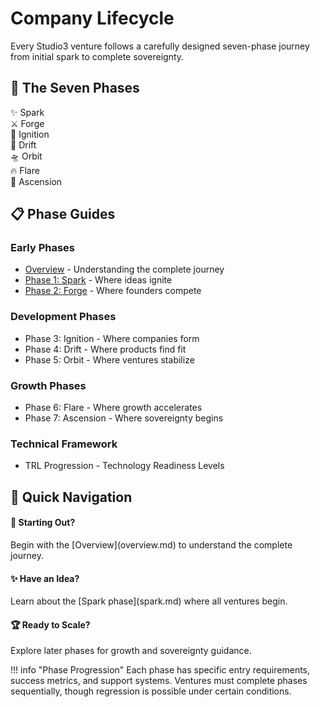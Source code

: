 # Company Lifecycle

Every Studio3 venture follows a carefully designed seven-phase journey from initial spark to complete sovereignty.

## 🌟 The Seven Phases

<div class="phase-timeline">
<div class="phase-indicator phase-spark">✨ Spark</div>
<div class="phase-indicator phase-forge">⚔️ Forge</div>
<div class="phase-indicator phase-ignition">🚀 Ignition</div>
<div class="phase-indicator phase-drift">🌊 Drift</div>
<div class="phase-indicator phase-orbit">🛸 Orbit</div>
<div class="phase-indicator phase-flare">🔥 Flare</div>
<div class="phase-indicator phase-ascension">🏅 Ascension</div>
</div>

## 📋 Phase Guides

### Early Phases
- [Overview](overview.md) - Understanding the complete journey
- [Phase 1: Spark](spark.md) - Where ideas ignite
- [Phase 2: Forge](forge.md) - Where founders compete

### Development Phases
- Phase 3: Ignition - Where companies form
- Phase 4: Drift - Where products find fit
- Phase 5: Orbit - Where ventures stabilize

### Growth Phases
- Phase 6: Flare - Where growth accelerates
- Phase 7: Ascension - Where sovereignty begins

### Technical Framework
- TRL Progression - Technology Readiness Levels

## 🎯 Quick Navigation

<div class="grid">
<div class="arena-card">
<h4>🚀 Starting Out?</h4>
Begin with the [Overview](overview.md) to understand the complete journey.
</div>

<div class="arena-card">
<h4>✨ Have an Idea?</h4>
Learn about the [Spark phase](spark.md) where all ventures begin.
</div>

<div class="arena-card">
<h4>🏆 Ready to Scale?</h4>
Explore later phases for growth and sovereignty guidance.
</div>
</div>

!!! info "Phase Progression"
    Each phase has specific entry requirements, success metrics, and support systems. Ventures must complete phases sequentially, though regression is possible under certain conditions.